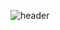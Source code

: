 ![header](https://capsule-render.vercel.app/api?type=waving&color=random&height=210&text=Heejung's%20World!&fontColor=ffffff&fontSize=40&fontAlignY=20)
<!--
**choihj00/choihj00** is a ✨ _special_ ✨ repository because its `README.md` (this file) appears on your GitHub profile.

Here are some ideas to get you started:

- 🔭 I’m currently working on ...
- 🌱 I’m currently learning ...
- 👯 I’m looking to collaborate on ...
- 🤔 I’m looking for help with ...
- 💬 Ask me about ...
- 📫 How to reach me: ...
- 😄 Pronouns: ...
- ⚡ Fun fact: ...
-->
